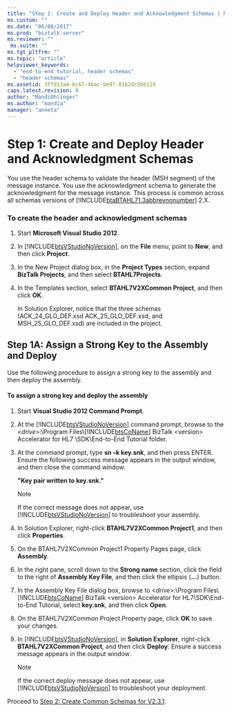 ```yaml
---
title: "Step 1: Create and Deploy Header and Acknowledgment Schemas | Microsoft Docs"
ms.custom: ""
ms.date: "06/08/2017"
ms.prod: "biztalk-server"
ms.reviewer: ""
 ms.suite: ""
ms.tgt_pltfrm: ""
ms.topic: "article"
helpviewer_keywords: 
  - "end-to-end tutorial, header schemas"
  - "header schemas"
ms.assetid: 3ff013a4-6c67-4bac-be97-81b2dc5b6119
caps.latest.revision: 8
author: "MandiOhlinger"
ms.author: "mandia"
manager: "anneta"
---
```

# Step 1: Create and Deploy Header and Acknowledgment Schemas
You use the header schema to validate the header (MSH segment) of the message instance. You use the acknowledgment schema to generate the acknowledgment for the message instance. This process is common across all schemas versions of [!INCLUDE[btaBTAHL71.3abbrevnonumber](../../includes/btabtahl71-3abbrevnonumber-md.md)] 2.X.  
  
### To create the header and acknowledgment schemas  
  
1.  Start **Microsoft Visual Studio 2012**.  
  
2.  In [!INCLUDE[btsVStudioNoVersion](../../includes/btsvstudionoversion-md.md)], on the **File** menu, point to **New**, and then click **Project**.  
  
3.  In the New Project dialog box, in the **Project Types** section, expand **BizTalk Projects**, and then select **BTAHL7Projects**.  
  
4.  In the Templates section, select **BTAHL7V2XCommon Project**, and then click **OK**.  
  
     In Solution Explorer, notice that the three schemas (ACK_24_GLO_DEF.xsd ACK_25_GLO_DEF.xsd, and MSH_25_GLO_DEF.xsd) are included in the project.  
  
## Step 1A: Assign a Strong Key to the Assembly and Deploy  
 Use the following procedure to assign a strong key to the assembly and then deploy the assembly.  
  
#### To assign a strong key and deploy the assembly  
  
1.  Start **Visual Studio 2012 Command Prompt**.  
  
2.  At the [!INCLUDE[btsVStudioNoVersion](../../includes/btsvstudionoversion-md.md)] command prompt, browse to the \<*drive*>:\Program Files\\[!INCLUDE[btsCoName](../../includes/btsconame-md.md)] BizTalk \<version> Accelerator for HL7 \SDK\End-to-End Tutorial folder.  
  
3.  At the command prompt, type **sn –k key.snk**, and then press ENTER. Ensure the following success message appears in the output window, and then close the command window.  
  
     **"Key pair written to key.snk."**  
  
    > [!NOTE]
    >  If the correct message does not appear, use [!INCLUDE[btsVStudioNoVersion](../../includes/btsvstudionoversion-md.md)] to troubleshoot your assembly.  
  
4.  In Solution Explorer, right-click **BTAHL7V2XCommon Project1**, and then click **Properties**.  
  
5.  On the BTAHL7V2XCommon Project1 Property Pages page, click **Assembly**.  
  
6.  In the right pane, scroll down to the **Strong name** section, click the field to the right of **Assembly Key File**, and then click the ellipsis (**…**) button.  
  
7.  In the Assembly Key File dialog box, browse to \<*drive*>:\Program Files\\[!INCLUDE[btsCoName](../../includes/btsconame-md.md)] BizTalk \<version> Accelerator for HL7\SDK\End-to-End Tutorial, select **key.snk**, and then click **Open**.  
  
8.  On the BTAHL7V2XCommon Project Property page, click **OK** to save your changes.  
  
9. In [!INCLUDE[btsVStudioNoVersion](../../includes/btsvstudionoversion-md.md)], in **Solution Explorer**, right-click **BTAHL7V2XCommon Project**, and then click **Deploy**. Ensure a success message appears in the output window.  
  
    > [!NOTE]
    >  If the correct deploy message does not appear, use [!INCLUDE[btsVStudioNoVersion](../../includes/btsvstudionoversion-md.md)] to troubleshoot your deployment.  
  
 Proceed to [Step 2: Create Common Schemas for V2.3.1](../../adapters-and-accelerators/accelerator-hl7/step-2-create-common-schemas-for-v2-3-1.md).